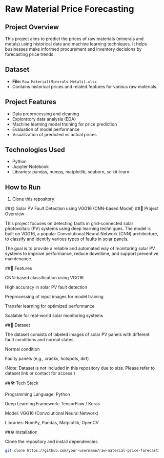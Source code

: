 # Raw Material Price Forecasting

## Project Overview
This project aims to predict the prices of raw materials (minerals and metals) using historical data and machine learning techniques. It helps businesses make informed procurement and inventory decisions by forecasting price trends.

## Dataset
- **File:** `Raw Material(Minerals Metals).xlsx`
- Contains historical prices and related features for various raw materials.

## Project Features
- Data preprocessing and cleaning
- Exploratory data analysis (EDA)
- Machine learning model training for price prediction
- Evaluation of model performance
- Visualization of predicted vs actual prices

## Technologies Used
- Python
- Jupyter Notebook
- Libraries: pandas, numpy, matplotlib, seaborn, scikit-learn

## How to Run
1. Clone this repository:



##🌞 Solar PV Fault Detection using VGG16 (CNN-based Model)
##📌 Project Overview

This project focuses on detecting faults in grid-connected solar photovoltaic (PV) systems using deep learning techniques. The model is built on VGG16, a popular Convolutional Neural Network (CNN) architecture, to classify and identify various types of faults in solar panels.

The goal is to provide a reliable and automated way of monitoring solar PV systems to improve performance, reduce downtime, and support preventive maintenance.

##🚀 Features

CNN-based classification using VGG16

High accuracy in solar PV fault detection

Preprocessing of input images for model training

Transfer learning for optimized performance

Scalable for real-world solar monitoring systems

##📂 Dataset

The dataset consists of labeled images of solar PV panels with different fault conditions and normal states.

Normal condition

Faulty panels (e.g., cracks, hotspots, dirt)

(Note: Dataset is not included in this repository due to size. Please refer to dataset link or contact for access.)

##🛠️ Tech Stack

Programming Language: Python

Deep Learning Framework: TensorFlow / Keras

Model: VGG16 (Convolutional Neural Network)

Libraries: NumPy, Pandas, Matplotlib, OpenCV

##⚙️ Installation

Clone the repository and install dependencies

   ```bash
   git clone https://github.com/your-username/raw-material-price-forecasting.git
